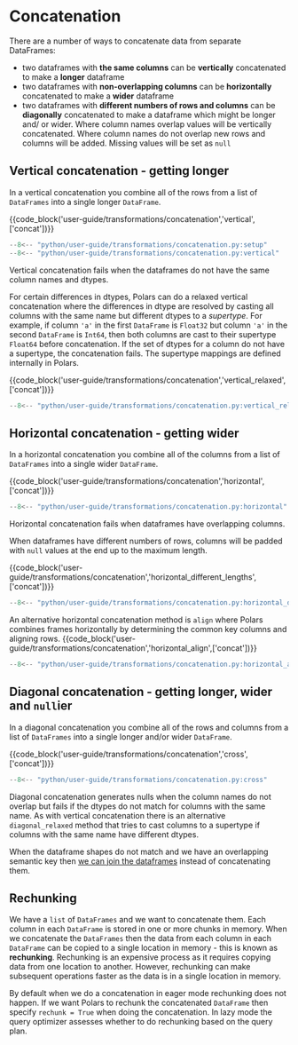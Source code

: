 # Concatenation

There are a number of ways to concatenate data from separate DataFrames:

- two dataframes with **the same columns** can be **vertically** concatenated to make a **longer** dataframe
- two dataframes with **non-overlapping columns** can be **horizontally** concatenated to make a **wider** dataframe
- two dataframes with **different numbers of rows and columns** can be **diagonally** concatenated to make a dataframe which might be longer and/ or wider. Where column names overlap values will be vertically concatenated. Where column names do not overlap new rows and columns will be added. Missing values will be set as `null`

## Vertical concatenation - getting longer

In a vertical concatenation you combine all of the rows from a list of `DataFrames` into a single longer `DataFrame`.

{{code_block('user-guide/transformations/concatenation','vertical',['concat'])}}

```python exec="on" result="text" session="user-guide/transformations/concatenation"
--8<-- "python/user-guide/transformations/concatenation.py:setup"
--8<-- "python/user-guide/transformations/concatenation.py:vertical"
```

Vertical concatenation fails when the dataframes do not have the same column names and dtypes.

For certain differences in dtypes, Polars can do a relaxed vertical concatenation where the differences in dtype are resolved by casting all columns with the same name but different dtypes to a _supertype_. For example, if column `'a'` in the first `DataFrame` is `Float32` but column `'a'` in the second `DataFrame` is `Int64`, then both columns are cast to their supertype `Float64` before concatenation. If the set of dtypes for a column do not have a supertype, the concatenation fails. The supertype mappings are defined internally in Polars.

{{code_block('user-guide/transformations/concatenation','vertical_relaxed',['concat'])}}

```python exec="on" result="text" session="user-guide/transformations/concatenation"
--8<-- "python/user-guide/transformations/concatenation.py:vertical_relaxed"
```

## Horizontal concatenation - getting wider

In a horizontal concatenation you combine all of the columns from a list of `DataFrames` into a single wider `DataFrame`.

{{code_block('user-guide/transformations/concatenation','horizontal',['concat'])}}

```python exec="on" result="text" session="user-guide/transformations/concatenation"
--8<-- "python/user-guide/transformations/concatenation.py:horizontal"
```

Horizontal concatenation fails when dataframes have overlapping columns.

When dataframes have different numbers of rows,
columns will be padded with `null` values at the end up to the maximum length.

{{code_block('user-guide/transformations/concatenation','horizontal_different_lengths',['concat'])}}

```python exec="on" result="text" session="user-guide/transformations/concatenation"
--8<-- "python/user-guide/transformations/concatenation.py:horizontal_different_lengths"
```

An alternative horizontal concatenation method is `align` where Polars combines frames horizontally by determining the common key columns and aligning rows.
{{code_block('user-guide/transformations/concatenation','horizontal_align',['concat'])}}

```python exec="on" result="text" session="user-guide/transformations/concatenation"
--8<-- "python/user-guide/transformations/concatenation.py:horizontal_align"
```

## Diagonal concatenation - getting longer, wider and `null`ier

In a diagonal concatenation you combine all of the rows and columns from a list of `DataFrames` into a single longer and/or wider `DataFrame`.

{{code_block('user-guide/transformations/concatenation','cross',['concat'])}}

```python exec="on" result="text" session="user-guide/transformations/concatenation"
--8<-- "python/user-guide/transformations/concatenation.py:cross"
```

Diagonal concatenation generates nulls when the column names do not overlap but fails if the dtypes do not match for columns with the same name. As with vertical concatenation there is an alternative `diagonal_relaxed` method that tries to cast columns to a supertype if columns with the same name have different dtypes.

When the dataframe shapes do not match and we have an overlapping semantic key then [we can join the dataframes](joins.md) instead of concatenating them.

## Rechunking

We have a `list` of `DataFrames` and we want to concatenate them. Each column in each `DataFrame` is stored in one or more chunks in memory. When we concatenate the `DataFrames` then the data from each column in each `DataFrame` can be copied to a single location in memory - this is known as **rechunking**. Rechunking is an expensive process as it requires copying data from one location to another. However, rechunking can make subsequent operations faster as the data is in a single location in memory.

By default when we do a concatenation in eager mode rechunking does not happen. If we want Polars to rechunk the concatenated `DataFrame` then specify `rechunk = True` when doing the concatenation. In lazy mode the query optimizer assesses whether to do rechunking based on the query plan.
